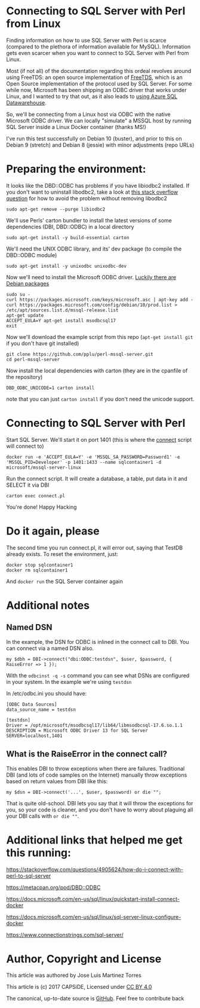 # Connecting to SQL Server with Perl from Linux

Finding information on how to use SQL Server with Perl is scarce (compared to the plethora of information available for MySQL). Information gets 
even scarcer when you want to connect to SQL Server with Perl from Linux.

Most (if not all) of the documentation regarding this ordeal revolves around using FreeTDS: an open source implementation of [FreeTDS](https://www.freetds.org/), which
is an Open Source implementation of the protocol used by SQL Server. For some while now, Microsoft has been shipping an ODBC driver that works under Linux, and I 
wanted to try that out, as it also leads to [using Azure SQL Datawarehouse](https://github.com/pplu/azure-sqlserver-sqldatawarehouse-perl).

So, we'll be connecting from a Linux host via ODBC with the native Microsoft ODBC driver. We can locally "simulate" a MSSQL host by running SQL Server inside a Linux
Docker container (thanks MS!)

I've run this test successfully on Debian 10 (buster), and prior to this on Debian 9 (stretch) and Debian 8 (jessie) with minor adjustments (repo URLs)

# Preparing the environment:

It looks like the DBD::ODBC has problems if you have libiodbc2 installed. If you don't want to uninstall libodbc2, take a look at 
[this stack overflow question](https://stackoverflow.com/questions/11354288/undefined-symbol-sqlallochandle-using-perl-on-ubuntu)
for how to avoid the problem without removing libodbc2

```
sudo apt-get remove --purge libiodbc2
```

We'll use Perls' carton bundler to install the latest versions of some dependencies (DBI, DBD::ODBC) in a local directory
```
sudo apt-get install -y build-essential carton
```

We'll need the UNIX ODBC library, and its' dev package (to compile the DBD::ODBC module)
```
sudo apt-get install -y unixodbc unixodbc-dev
```

Now we'll need to install the Microsoft ODBC driver. [Luckily there are Debian packages](https://docs.microsoft.com/es-es/sql/connect/odbc/linux-mac/installing-the-microsoft-odbc-driver-for-sql-server)

```
sudo su -
curl https://packages.microsoft.com/keys/microsoft.asc | apt-key add -
curl https://packages.microsoft.com/config/debian/10/prod.list > /etc/apt/sources.list.d/mssql-release.list
apt-get update
ACCEPT_EULA=Y apt-get install msodbcsql17
exit
```

Now we'll download the example script from this repo (`apt-get install git` if you don't have git installed)
```
git clone https://github.com/pplu/perl-mssql-server.git
cd perl-mssql-server
```
Now install the local dependencies with carton (they are in the cpanfile of the repository)
```
DBD_ODBC_UNICODE=1 carton install
```
note that you can just `carton install` if you don't need the unicode support.

# Connecting to SQL Server with Perl

Start SQL Server. We'll start it on port 1401 (this is where the [connect](connect.pl) script will connect to)
```
docker run -e 'ACCEPT_EULA=Y' -e 'MSSQL_SA_PASSWORD=Password1' -e 'MSSQL_PID=Developer' -p 1401:1433 --name sqlcontainer1 -d microsoft/mssql-server-linux
```
Run the connect script. It will create a database, a table, put data in it and SELECT it via DBI
```
carton exec connect.pl
```
You're done! Happy Hacking

# Do it again, please

The second time you run connect.pl, it will error out, saying that TestDB already exists. To reset the environment, just:
```
docker stop sqlcontainer1
docker rm sqlcontainer1
```
And `docker run` the SQL Server container again

# Additional notes

## Named DSN

In the example, the DSN for ODBC is inlined in the connect call to DBI. You can connect via a named DSN also.

```
my $dbh = DBI->connect("dbi:ODBC:testdsn", $user, $password, { RaiseError => 1 });
```

With the `odbcinst -q -s` command you can see what DSNs are configured in your system. In the example we're using `testdsn`

In /etc/odbc.ini you should have:

```
[ODBC Data Sources]
data_source_name = testdsn

[testdsn]
Driver = /opt/microsoft/msodbcsql17/lib64/libmsodbcsql-17.6.so.1.1 
DESCRIPTION = Microsoft ODBC Driver 13 for SQL Server
SERVER=localhost,1401
```

## What is the RaiseError in the connect call?

This enables DBI to throw exceptions when there are failures. Traditional DBI (and lots of code samples on the Internet)
manually throw exceptions based on return values from DBI like this:

```
my $dsn = DBI->connect('...', $user, $password) or die "";
```
That is quite old-school. DBI lets you say that it will throw the exceptions for you, so your code is cleaner, and you
don't have to worry about plaguing all your DBI calls with `or die ""`.

# Additional links that helped me get this running:

https://stackoverflow.com/questions/4905624/how-do-i-connect-with-perl-to-sql-server

https://metacpan.org/pod/DBD::ODBC

https://docs.microsoft.com/en-us/sql/linux/quickstart-install-connect-docker

https://docs.microsoft.com/en-us/sql/linux/sql-server-linux-configure-docker

https://www.connectionstrings.com/sql-server/

# Author, Copyright and License

This article was authored by Jose Luis Martinez Torres

This article is (c) 2017 CAPSiDE, Licensed under [CC BY 4.0](https://creativecommons.org/licenses/by/4.0/)

The canonical, up-to-date source is [GitHub](https://github.com/pplu/perl-mssql-server.git). Feel free to
contribute back
